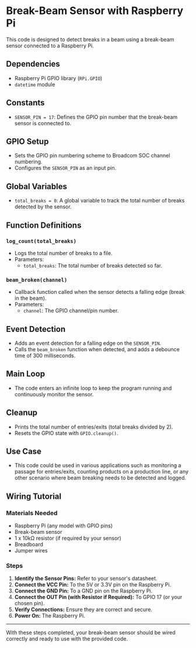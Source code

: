# Break-Beam Sensor with Raspberry Pi

This code is designed to detect breaks in a beam using a break-beam sensor connected to a Raspberry Pi.

## Dependencies

- Raspberry Pi GPIO library (`RPi.GPIO`)
- `datetime` module

## Constants

- `SENSOR_PIN = 17`: Defines the GPIO pin number that the break-beam sensor is connected to.

## GPIO Setup

- Sets the GPIO pin numbering scheme to Broadcom SOC channel numbering.
- Configures the `SENSOR_PIN` as an input pin.

## Global Variables

- `total_breaks = 0`: A global variable to track the total number of breaks detected by the sensor.

## Function Definitions

### `log_count(total_breaks)`

- Logs the total number of breaks to a file.
- Parameters:
  - `total_breaks`: The total number of breaks detected so far.

### `beam_broken(channel)`

- Callback function called when the sensor detects a falling edge (break in the beam).
- Parameters:
  - `channel`: The GPIO channel/pin number.

## Event Detection

- Adds an event detection for a falling edge on the `SENSOR_PIN`.
- Calls the `beam_broken` function when detected, and adds a debounce time of 300 milliseconds.

## Main Loop

- The code enters an infinite loop to keep the program running and continuously monitor the sensor.

## Cleanup

- Prints the total number of entries/exits (total breaks divided by 2).
- Resets the GPIO state with `GPIO.cleanup()`.

## Use Case

- This code could be used in various applications such as monitoring a passage for entries/exits, counting products on a production line, or any other scenario where beam breaking needs to be detected and logged.


## Wiring Tutorial

### Materials Needed

- Raspberry Pi (any model with GPIO pins)
- Break-beam sensor
- 1 x 10kΩ resistor (if required by your sensor)
- Breadboard
- Jumper wires

### Steps

1. **Identify the Sensor Pins:** Refer to your sensor's datasheet.
2. **Connect the VCC Pin:** To the 5V or 3.3V pin on the Raspberry Pi.
3. **Connect the GND Pin:** To a GND pin on the Raspberry Pi.
4. **Connect the OUT Pin (with Resistor if Required):** To GPIO 17 (or your chosen pin).
5. **Verify Connections:** Ensure they are correct and secure.
6. **Power On:** The Raspberry Pi.
---

With these steps completed, your break-beam sensor should be wired correctly and ready to use with the provided code.


